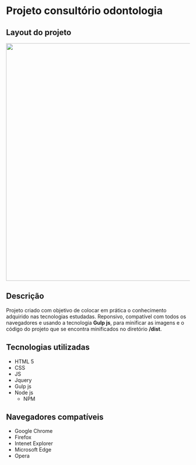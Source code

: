 # Projeto consultório odontologia

## Layout do projeto

<p align="center">
<img src="https://user-images.githubusercontent.com/47195193/76145965-6460f900-606d-11ea-8ebe-9c73bf7884f0.png" width="650px">
</p>

## Descrição

Projeto criado com objetivo de colocar em prática o conhecimento adquirido nas tecnologias estudadas. Reponsivo, compatível com todos os navegadores e usando a tecnologia **Gulp js**, para minificar as imagens e o código do projeto que se encontra minificados no diretório **/dist**.

## Tecnologias utilizadas

* HTML 5
* CSS
* JS
* Jquery
* Gulp js
* Node js
  * NPM

## Navegadores compatíveis

* Google Chrome
* Firefox
* Intenet Explorer
* Microsoft Edge
* Opera




